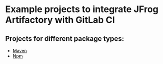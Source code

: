 # Example projects to integrate JFrog Artifactory with GitLab CI

## Projects for different package types:

* [Maven](gitlabci-maven-artifactory)
* [Npm](gitlabci-npm-artifactory)

